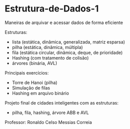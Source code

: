 # Estrutura-de-Dados-1

Maneiras de arquivar e acessar dados de forma eficiente

Estruturas:
  - lista (estática, dinâmica,  generalizada, matriz esparsa)
  - pilha (estática, dinâmica, múltipla)
  - fila (estática circular, dinâmica, deque, de prioridade)
  - Hashing (com tratamento de colisão)
  - árvores (binária, AVL)

Principais exercícios:
  - Torre de Hanoi (pilha)
  - Simulação de filas
  - Hashing em arquivo binário

Projeto final de cidades inteligentes com as estruturas:
  - pilha, fila, hashing, árvore ABB e AVL

Professor: Ronaldo Celso Messias Correia
